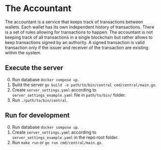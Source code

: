 # The Accountant

The accountant is a service that keeps track of transactions between wallets.
Each wallet has its own independent history of transactions. There is a set of rules allowing for transactions to happen.
The accountant is not keeping track of all transactions in a single blockchain but rather allows to keep transactions signed by an authority. A signed transaction is valid transaction only if the issuer and receiver of the transaction are existing within the system.

## Execute the server

0. Run database `docker compose up`.
1. Build the server `go build -o path/to/bin/central cmd/central/main.go`.
2. Create `server_settings.yaml` according to `server_settings_example.yaml` file in `path/to/bin/` folder.
3. Run `./path/to/bin/central`.

## Run for development

0. Run database `docker compose up`.
1. Create `server_settings.yaml` according to `server_settings_example.yaml` in the repo root folder.
2. Run `make run` or `go run cmd/central/main.go`.
